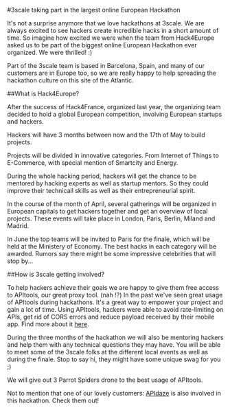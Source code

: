 #3scale taking part in the largest online European Hackathon

It's not a surprise anymore that we love hackathons at 3scale. We are always excited to see hackers create incredible hacks in a short amount of time. So imagine how excited we were when the team from Hack4Europe asked us to be part of the biggest online European Hackathon ever organized. We were thrilled! :)

Part of the 3scale team is based in Barcelona, Spain, and many of our customers are in Europe too, so we are really happy to help spreading the hackathon culture on this site of the Atlantic.

##What is Hack4Europe?

After the success of Hack4France, organized last year, the organizing team decided to hold a global European competition, involving European startups and hackers.

Hackers will have 3 months between now and the 17th of May to build projects.

Projects will be divided in innovative categories. From Internet of Things to E-Commerce, with special mention of Smartcity and Energy.

During the whole hacking period, hackers will get the chance to be mentored by hacking experts as well as startup mentors. So they could improve their technicall skills as well as their entrepreneurial spirit.

In the course of the month of April, several gatherings will be organized in European capitals to get hackers together and get an overview of local projects. These events will take place in London, Paris, Berlin, Miland and Madrid.

In June the top teams will be invited to Paris for the finale, which will be held at the Ministery of Economy. The best hacks in each category will be awarded. Rumors say there might be some impressive celebrities that will stop by... 

##How is 3scale getting involved?

To help hackers achieve their goals we are happy to give them free access to APItools, our great proxy tool. (nah !?)
In the past we've seen great usage of APItools during hackathons. It's a great way to empower your project and gain a lot of time. Using APItools, hackers were able to avoid rate-limiting on APIs, get rid of CORS errors and reduce payload received by their mobile app. Find more about it [here](https://docs.apitools.com/tag/hackathon/).

During the three months of the hackathon we will also be mentoring hackers and help them with any technical questions they may have.
You will be able to meet some of the 3scale folks at the different local events as well as during the finale. Stop to say hi, they might have some unique swag for you ;)

We will give out 3 Parrot Spiders drone to the best usage of APItools.

Not to mention that one of our lovely customers: [APIdaze](http://apidaze.io) is also involved in this hackathon. Check them out!


